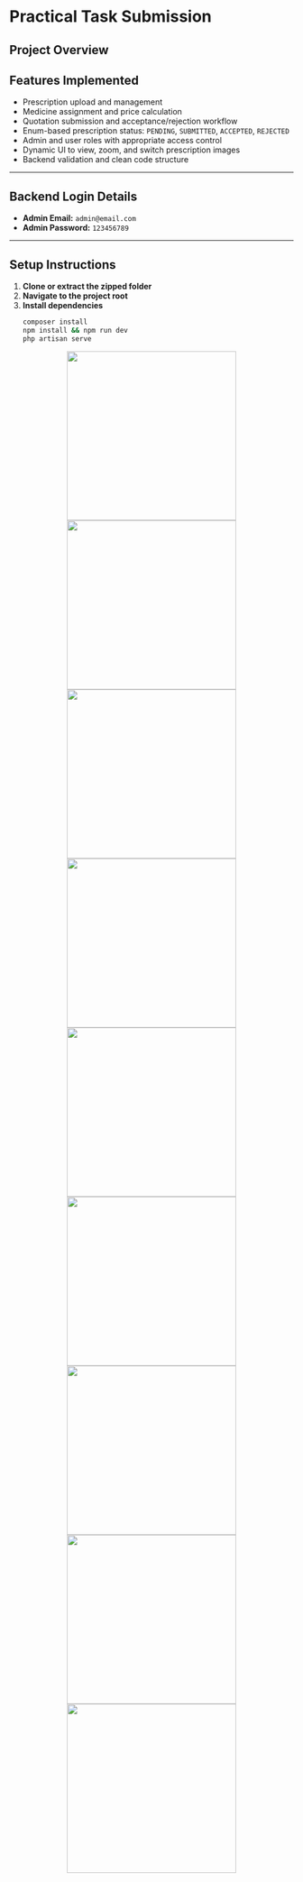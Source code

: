 # Practical Task Submission

##  Project Overview

##  Features Implemented

- Prescription upload and management
- Medicine assignment and price calculation
- Quotation submission and acceptance/rejection workflow
- Enum-based prescription status: `PENDING`, `SUBMITTED`, `ACCEPTED`, `REJECTED`
- Admin and user roles with appropriate access control
- Dynamic UI to view, zoom, and switch prescription images
- Backend validation and clean code structure

---

##  Backend Login Details

- **Admin Email:** `admin@email.com`  
- **Admin Password:** `123456789`

---

##  Setup Instructions

1. **Clone or extract the zipped folder**
2. **Navigate to the project root**
3. **Install dependencies**
   ```bash
   composer install
   npm install && npm run dev
   php artisan serve

<p align="center">
  <img src="screenshots/image_1.jpg" width="300"/>
  <img src="screenshots/image_2.jpg" width="300"/>
  <img src="screenshots/image_3.jpg" width="300"/>
  <img src="screenshots/image_4.jpg" width="300"/>
  <img src="screenshots/image_5.jpg" width="300"/>
  <img src="screenshots/image_6.jpg" width="300"/>
  <img src="screenshots/image_7.jpg" width="300"/>
  <img src="screenshots/image_8.jpg" width="300"/>
  <img src="screenshots/image_9.jpg" width="300"/>
</p>
